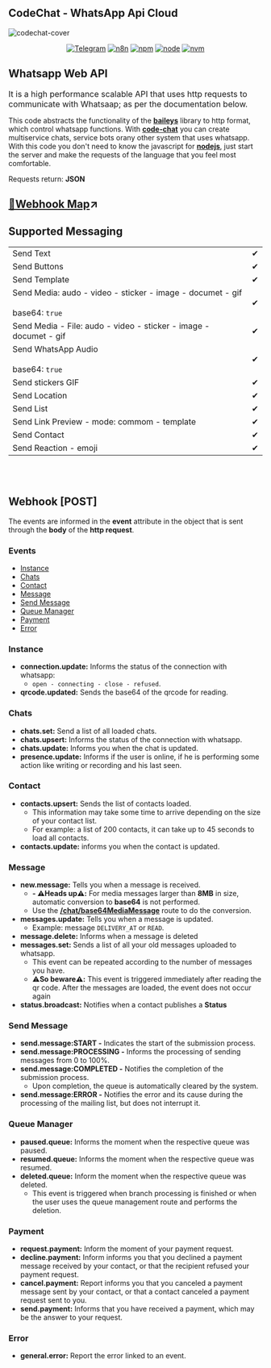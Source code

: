 ## CodeChat - WhatsApp Api Cloud

![codechat-cover](https://api.codechat.rest/img/cover.png)

<div align="center">

[![Telegram](https://img.shields.io/badge/Group-Telegram-%2333C1FF)](https://t.me/codechatBR)
[![n8n](https://img.shields.io/badge/n8n--node-codechat-red)](https://github.com/code-chat-br/n8n-node-codechat)
[![npm](https://img.shields.io/badge/npm-8.16.0-lightgrey)](https://docs.npmjs.com/)
[![node](https://img.shields.io/badge/node-^16.17.0-%3C873A)](https://nodejs.org/)
[![nvm](https://img.shields.io/badge/nvm-nodejs-%3C873A)](https://github.com/nvm-sh/nvm#installing-and-updating)

</div>

## Whatsapp Web API

<font size='3'>It is a high performance scalable API that uses http requests to communicate with Whatsaap; as per the documentation below.</font>

This code abstracts the functionality of the **[baileys](https://github.com/adiwajshing/Baileys)** library to http format, which control whatsapp functions.
With **[code-chat](https://api.codechat.rest)** you can create multiservice chats, service bots orany other system that uses whatsapp.
With this code you don't need to know the javascript for **[nodejs](https://nodejs.org/pt-br/)**, just start the server and make the requests of the language that you feel most comfortable.

Requests return: <strong>JSON</strong>

## [🔗Webhook Map](./webhook-map/README.md)↗️

## Supported Messaging

|     |   |
|-----|---|
| Send Text | ✔ |
| Send Buttons | ✔ |
| Send Template | ✔ |
| Send Media: audo - video - sticker - image - documet - gif <br></br>base64: ```true``` | ✔ |
| Send Media - File: audo - video - sticker - image - documet - gif | ✔ |
| Send WhatsApp Audio <br></br>base64: ```true``` | ✔ |
| Send stickers GIF | ✔ |
| Send Location | ✔ |
| Send List | ✔ |
| Send Link Preview - mode: commom - template | ✔ |
| Send Contact | ✔ |
| Send Reaction - emoji | ✔ |
<br></br>

## Webhook \[POST\]

The events are informed in the **event** attribute in the object that is sent through the **body** of the **http request**.

### Events

* [Instance](#instance)
* [Chats](#chats)
* [Contact](#contact)
* [Message](#message)
* [Send Message](#send-message)
* [Queue Manager](#queue-manager)
* [Payment](#payment)
* [Error](#error)

### Instance
  - **connection.update:** Informs the status of the connection with whatsapp:
    - `open - connecting - close - refused`.
  - **qrcode.updated:** Sends the base64 of the qrcode for reading.

### Chats
  - **chats.set:** Send a list of all loaded chats.
  - **chats.upsert:** Informs the status of the connection with whatsapp.
  - **chats.update:** Informs you when the chat is updated.
  - **presence.update:** Informs if the user is online, if he is performing some action like writing or recording and his last seen.

### Contact
  - **contacts.upsert:** Sends the list of contacts loaded.
    * This information may take some time to arrive depending on the size of your contact list.
    * For example: a list of 200 contacts, it can take up to 45 seconds to load all contacts.
  - **contacts.update:** informs you when the contact is updated.

### Message
  - **new.message:** Tells you when a message is received.
    * **- ⚠️Heads up⚠️:** For media messages larger than **8MB** in size, automatic conversion to **base64** is not performed.
    * Use the **[/chat/base64MediaMessage](http://localhost:3000/codechat/chat-controller-base-64-message-media-by-attr)** route to do the conversion.
  - **messages.update:**  Tells you when a message is updated.
    * Example: message ```DELIVERY_AT``` or ```READ```.
  - **message.delete:** Informs when a message is deleted
  - **messages.set:** Sends a list of all your old messages uploaded to whatsapp.
    * This event can be repeated according to the number of messages you have.
    * ⚠️**So beware⚠️:** This event is triggered immediately after reading the qr code. After the messages are loaded, the event does not occur again
  - **status.broadcast:** Notifies when a contact publishes a **Status**

### Send Message
  - **send.message:START -**  Indicates the start of the submission process.
  - **send.message:PROCESSING -** Informs the processing of sending messages from 0 to 100%.
  - **send.message:COMPLETED -** Notifies the completion of the submission process.
    * Upon completion, the queue is automatically cleared by the system.
  - **send.message:ERROR -** Notifies the error and its cause during the processing of the mailing list, but does not interrupt it.

### Queue Manager
  - **paused.queue:** Informs the moment when the respective queue was paused.
  - **resumed.queue:** Informs the moment when the respective queue was resumed.
  - **deleted.queue:** Inform the moment when the respective queue was deleted.
    * This event is triggered when branch processing is finished or when the user uses the queue management route and performs the deletion.

### Payment
  - **request.payment:** Inform the moment of your payment request.
  - **decline.payment:** Inform informs you that you declined a payment message received by your contact, or that the recipient refused your payment request.
  - **cancel.payment:** Report informs you that you canceled a payment message sent by your contact, or that a contact canceled a payment request sent to you.
  - **send.payment:** Informs that you have received a payment, which may be the answer to your request.

### Error
  - **general.error:** Report the error linked to an event.
